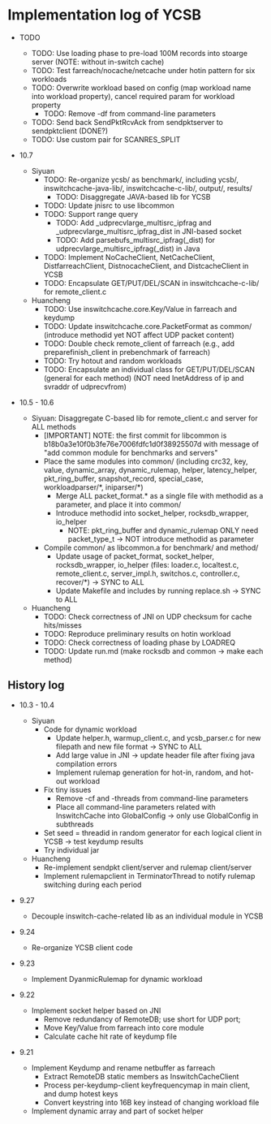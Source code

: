 # Implementation log of YCSB

- TODO
	+ TODO: Use loading phase to pre-load 100M records into stoarge server (NOTE: without in-switch cache)
	+ TODO: Test farreach/nocache/netcache under hotin pattern for six workloads
	* TODO: Overwrite workload based on config (map workload name into workload property), cancel required param for workload property
		- TODO: Remove -df from command-line parameters
	* TODO: Send back SendPktRcvAck from sendpktserver to sendpktclient (DONE?)
	* TODO: Use custom pair for SCANRES_SPLIT

- 10.7
	+ Siyuan
		* TODO: Re-organize ycsb/ as benchmark/, including ycsb/, inswitchcache-java-lib/, inswitchcache-c-lib/, output/, results/
			- TODO: Disaggregate JAVA-based lib for YCSB
		* TODO: Update jnisrc to use libcommon
		* TODO: Support range query
			- TODO: Add _udprecvlarge_multisrc_ipfrag and _udprecvlarge_multisrc_ipfrag_dist in JNI-based socket
			- TODO: Add parsebufs_multisrc_ipfrag(_dist) for udprecvlarge_multisrc_ipfrag(_dist) in Java
		* TODO: Implement NoCacheClient, NetCacheClient, DistfarreachClient, DistnocacheClient, and DistcacheClient in YCSB
		* TODO: Encapsulate GET/PUT/DEL/SCAN in inswitchcache-c-lib/ for remote_client.c
	+ Huancheng
		* TODO: Use inswitchcache.core.Key/Value in farreach and keydump
		* TODO: Update inswitchcache.core.PacketFormat as common/ (introduce methodid yet NOT affect UDP packet content)
		* TODO: Double check remote_client of farreach (e.g., add preparefinish_client in prebenchmark of farreach)
		* TODO: Try hotout and random workloads
		* TODO: Encapsulate an individual class for GET/PUT/DEL/SCAN (general for each method) (NOT need InetAddress of ip and svraddr of udprecvfrom)

- 10.5 - 10.6
	+ Siyuan: Disaggregate C-based lib for remote_client.c and server for ALL methods
		* [IMPORTANT] NOTE: the first commit for libcommon is b18b0a3e10f0b3fe76e7006fdfc1d0f38925507d with message of "add common module for benchmarks and servers"
		* Place the same modules into common/ (including crc32, key, value, dynamic_array, dynamic_rulemap, helper, latency_helper, pkt_ring_buffer, snapshot_record, special_case, workloadparser/\*, iniparser/\*)
			- Merge ALL packet_format\.* as a single file with methodid as a parameter, and place it into common/
			- Introduce methodid into socket_helper, rocksdb_wrapper, io_helper
				+ NOTE: pkt_ring_buffer and dynamic_rulemap ONLY need packet_type_t -> NOT introduce methodid as parameter
		* Compile common/ as libcommon.a for benchmark/ and method/
			- Update usage of packet_format, socket_helper, rocksdb_wrapper, io_helper (files: loader.c, localtest.c, remote_client.c, server_impl.h, switchos.c, controller.c, recover/\*) -> SYNC to ALL
			- Update Makefile and includes by running replace.sh -> SYNC to ALL
	+ Huancheng
		* TODO: Check correctness of JNI on UDP checksum for cache hits/misses
		* TODO: Reproduce preliminary results on hotin workload
		* TODO: Check correctness of loading phase by LOADREQ
		* TODO: Update run.md (make rocksdb and common -> make each method)

## History log

- 10.3 - 10.4
	+ Siyuan
		+ Code for dynamic workload
			* Update helper.h, warmup_client.c, and ycsb_parser.c for new filepath and new file format -> SYNC to ALL
			* Add large value in JNI -> update header file after fixing java compilation errors
			* Implement rulemap generation for hot-in, random, and hot-out workload
		+ Fix tiny issues
			* Remove -cf and -threads from command-line parameters
			* Place all command-line parameters related with InswitchCache into GlobalConfig -> only use GlobalConfig in subthreads
		+ Set seed = threadid in random generator for each logical client in YCSB -> test keydump results
		+ Try individual jar
	+ Huancheng
		* Re-implement sendpkt client/server and rulemap client/server
		* Implement rulemapclient in TerminatorThread to notify rulemap switching during each period

- 9.27
	+ Decouple inswitch-cache-related lib as an individual module in YCSB

- 9.24
	+ Re-organize YCSB client code

- 9.23
	+ Implement DyanmicRulemap for dynamic workload

- 9.22
	+ Implement socket helper based on JNI
		* Remove redundancy of RemoteDB; use short for UDP port; 
		* Move Key/Value from farreach into core module
		* Calculate cache hit rate of keydump file

- 9.21
	+ Implement Keydump and rename netbuffer as farreach
		* Extract RemoteDB static members as InswitchCacheClient
		* Process per-keydump-client keyfrequencymap in main client, and dump hotest keys
		* Convert keystring into 16B key instead of changing workload file
	+ Implement dynamic array and part of socket helper
